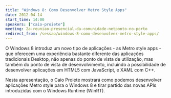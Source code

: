 ```yaml
---
title: "Windows 8: Como Desenvolver Metro Style Apps"
date: 2012-04-14
start_time: 14:00
speakers: ["caio-proiete"]
meeting: 2a-reuniao-presencial-da-comunidade-netponto-no-porto
redirect_from: /sessao/windows-8-como-desenvolver-metro-style-apps/
---
```


O Windows 8 introduz um novo tipo de aplicações - as Metro style apps - que oferecem uma experiência bastante diferente das aplicações tradicionais Desktop, não apenas do ponto de vista de utilização, mas também do ponto de vista de desenvolvimento, incluindo a possibilidade de desenvolver aplicações em HTML5 com JavaScript, e XAML com C++.

Nesta apresentação, o Caio Proiete mostrará como podemos desenvolver aplicações Metro style para o Windows 8 e tirar partido das novas APIs introduzidas com o Windows Runtime (WinRT).
